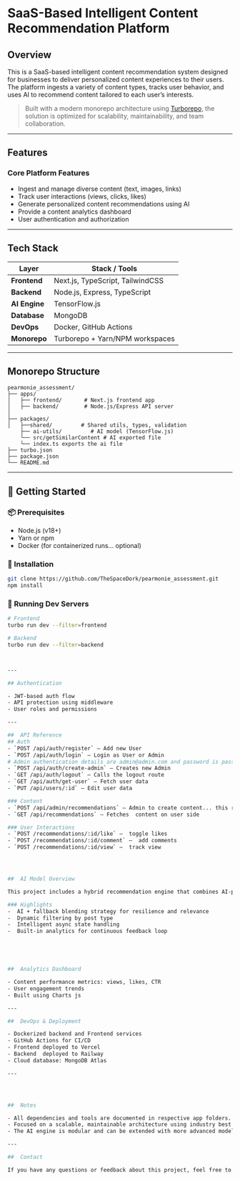 # SaaS-Based Intelligent Content Recommendation Platform

##  Overview

This is a SaaS-based intelligent content recommendation system designed for businesses to deliver personalized content experiences to their users. The platform ingests a variety of content types, tracks user behavior, and uses AI to recommend content tailored to each user’s interests.

> Built with a modern monorepo architecture using [Turborepo](https://turbo.build), the solution is optimized for scalability, maintainability, and team collaboration.

---

##  Features

###  Core Platform Features
- Ingest and manage diverse content (text, images, links)
- Track user interactions (views, clicks, likes)
- Generate personalized content recommendations using AI
- Provide a content analytics dashboard
- User authentication and authorization

---

##  Tech Stack

| Layer         | Stack / Tools                            |
|--------------|-------------------------------------------|
| **Frontend**  | Next.js, TypeScript, TailwindCSS         |
| **Backend**   | Node.js, Express, TypeScript             |
| **AI Engine** | TensorFlow.js |
| **Database**  |  MongoDB                    |
| **DevOps**    | Docker, GitHub Actions|
| **Monorepo**  | Turborepo + Yarn/NPM workspaces          |

---

##  Monorepo Structure

```
pearmonie_assessment/
├── apps/
│   ├── frontend/       # Next.js frontend app
│   ├── backend/        # Node.js/Express API server
│  
├── packages/
│   ├──shared/         # Shared utils, types, validation
    ├── ai-utils/         # AI model (TensorFlow.js)
    └── src/getSimilarContent # AI exported file
    └── index.ts exports the ai file
├── turbo.json
├── package.json
└── README.md
```

---

## 🚀 Getting Started

### 📦 Prerequisites
- Node.js (v18+)
- Yarn or npm
- Docker (for containerized runs... optional)

### 🔧 Installation

```bash
git clone https://github.com/TheSpaceDork/pearmonie_assessment.git
npm install
```

### 📂 Running Dev Servers

```bash
# Frontend
turbo run dev --filter=frontend

# Backend
turbo run dev --filter=backend



---

## Authentication

- JWT-based auth flow
- API protection using middleware
- User roles and permissions 

---

##  API Reference
## Auth
- `POST /api/auth/register` — Add new User
- `POST /api/auth/login` — Login as User or Admin
# Admin authentication details are admin@admin.com and password is password.... the route for creating admins isn't accessible through the frontend
- `POST /api/auth/create-admin` — Creates new Admin
- `GET /api/auth/logout` — Calls the logout route
- `GET /api/auth/get-user` — Fetch user data
- `PUT /api/users/:id` — Edit user data

### Content
- `POST /api/admin/recommendations` — Admin to create content... this route is protected
- `GET /api/recommendations` — Fetches  content on user side

### User Interactions
- `POST /recommendations/:id/like` —  toggle likes
- `POST /recommendations/:id/comment` —  add comments
- `POST /recommendations/:id/view` —  track view 




##  AI Model Overview

This project includes a hybrid recommendation engine that combines AI-powered suggestions with traditional content-based filtering. The system uses a custom hook to generate tailored recommendations, excluding duplicates and ensuring content diversity. Users can filter content by post type, and a real-time analytics dashboard provides engagement insights to guide future improvements.

### Highlights
-  AI + fallback blending strategy for resilience and relevance
-  Dynamic filtering by post type
-  Intelligent async state handling
-  Built-in analytics for continuous feedback loop





##  Analytics Dashboard

- Content performance metrics: views, likes, CTR
- User engagement trends
- Built using Charts js 

---

##  DevOps & Deployment

- Dockerized backend and Frontend services
- GitHub Actions for CI/CD
- Frontend deployed to Vercel
- Backend  deployed to Railway 
- Cloud database: MongoDB Atlas

---




##  Notes

- All dependencies and tools are documented in respective app folders.
- Focused on a scalable, maintainable architecture using industry best practices.
- The AI engine is modular and can be extended with more advanced models later.

---

##  Contact

If you have any questions or feedback about this project, feel free to reach out at treasurechux@gmail.com or open an issue in the GitHub repository.
